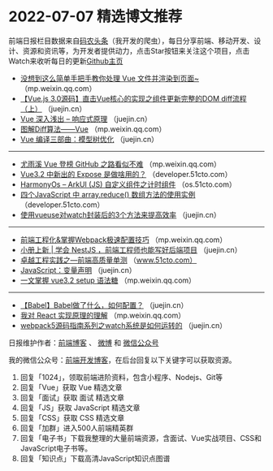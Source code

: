 # 2022-07-07 精选博文推荐

前端日报栏目数据来自[码农头条](https://toutiao.qdkfweb.cn/)（我开发的爬虫），每日分享前端、移动开发、设计、资源和资讯等，为开发者提供动力，点击Star按钮来关注这个项目，点击Watch来收听每日的更新[Github主页](https://github.com/kujian/frontendDaily)
* [没想到这么简单手把手教你处理 Vue 文件并渲染到页面~](https://mp.weixin.qq.com/s?__biz=MzI4OTY2MzE0OA==&mid=2247500410&idx=1&sn=8ebb6845f8a03a3f59c45116509af608) （mp.weixin.qq.com）
* [【Vue.js 3.0源码】直击Vue核心的实现之组件更新完整的DOM diff流程（上）](https://juejin.cn/post/7117096042394288141) （juejin.cn）
* [Vue 深入浅出 &#8211; 响应式原理](https://juejin.cn/post/7117094704218374174) （juejin.cn）
* [图解Diff算法——Vue](https://mp.weixin.qq.com/s?__biz=MzkwODIwMDY2OQ==&mid=2247493154&idx=1&sn=31bc74d1cffe879ef49f01a64390890e) （mp.weixin.qq.com）
* [Vue 编译三部曲：模型树优化](https://juejin.cn/post/7117085295798911012) （juejin.cn）

***
* [尤雨溪 Vue 登榜 GitHub 之路看似不难](https://mp.weixin.qq.com/s?__biz=MzkxMjI3MTA1Mg==&mid=2247521229&idx=1&sn=25265099f62fe59acc31bb5afb16c02f) （mp.weixin.qq.com）
* [Vue3.2 中新出的 Expose 是做啥用的？](https://developer.51cto.com/article/713323.html) （developer.51cto.com）
* [HarmonyOs &#8211; ArkUI (JS) 自定义组件之计时组件](https://os.51cto.com/article/713390.html) （os.51cto.com）
* [四个JavaScript 中 array.reduce() 数组方法的使用实例](https://developer.51cto.com/article/713324.html) （developer.51cto.com）
* [使用vueuse对watch封装后的3个方法来提高效率](https://juejin.cn/post/7117184853644148773) （juejin.cn）

***
* [前端工程化&amp;掌握Webpack极速配置技巧](https://mp.weixin.qq.com/s?__biz=MzIyMDkwODczNw==&mid=2247504011&idx=1&sn=159025d422a43686d2fb0c4d01b11edf) （mp.weixin.qq.com）
* [小册上新 | 学会 NestJS ，前端工程师也能写好后端项目](https://juejin.cn/post/7117179541054816287) （juejin.cn）
* [卓越工程实践之—前端高质量单测](https://www.51cto.com/article/713315.html) （www.51cto.com）
* [JavaScript：变量声明](https://juejin.cn/post/7117161782761750565) （juejin.cn）
* [一文掌握 vue3.2 setup 语法糖](https://mp.weixin.qq.com/s?__biz=MzA5NjUxMTM2MQ==&mid=2247492706&idx=1&sn=541962684e0cc6380276011342d816fa) （mp.weixin.qq.com）

***
* [【Babel】Babel做了什么，如何配置？](https://juejin.cn/post/7117133672632811527) （juejin.cn）
* [我对 React 实现原理的理解](https://mp.weixin.qq.com/s?__biz=Mzg3OTYzMDkzMg==&mid=2247490950&idx=1&sn=20deb0b336fc1b874cc03adb0e3ca746) （mp.weixin.qq.com）
* [webpack5源码指南系列之watch系统是如何运转的](https://juejin.cn/post/7117113074489917454) （juejin.cn）

日报维护作者：[前端博客](https://qdkfweb.cn/) 、 [微博](http://weibo.com/kujian) 和 [微信公众号](https://open.weixin.qq.com/qr/code?username=caibaojian_com)

我的微信公众号：[前端开发博客](https://open.weixin.qq.com/qr/code?username=caibaojian_com)，在后台回复以下关键字可以获取资源。

1. 回复「1024」，领取前端进阶资料，包含小程序、Nodejs、Git等
2. 回复「Vue」获取 Vue 精选文章
3. 回复「面试」获取 面试 精选文章
4. 回复「JS」获取 JavaScript 精选文章
5. 回复「CSS」获取 CSS 精选文章
6. 回复「加群」进入500人前端精英群
7. 回复「电子书」下载我整理的大量前端资源，含面试、Vue实战项目、CSS和JavaScript电子书等。
8. 回复「知识点」下载高清JavaScript知识点图谱